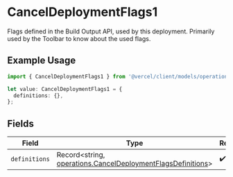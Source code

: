 # CancelDeploymentFlags1

Flags defined in the Build Output API, used by this deployment. Primarily used by the Toolbar to know about the used flags.

## Example Usage

```typescript
import { CancelDeploymentFlags1 } from '@vercel/client/models/operations';

let value: CancelDeploymentFlags1 = {
  definitions: {},
};
```

## Fields

| Field         | Type                                                                                                                       | Required           | Description |
| ------------- | -------------------------------------------------------------------------------------------------------------------------- | ------------------ | ----------- |
| `definitions` | Record<string, [operations.CancelDeploymentFlagsDefinitions](../../models/operations/canceldeploymentflagsdefinitions.md)> | :heavy_check_mark: | N/A         |
